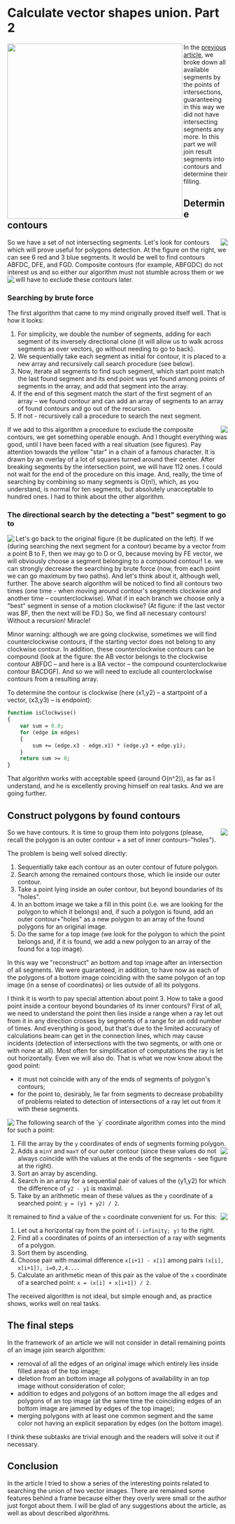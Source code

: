 ﻿Calculate vector shapes union. Part 2
=====================================

<img src="1.png" align="left" width="400" />In the <a href="/docs/articles/combine_shapes_1/">previous article</a>,
we broke down all available segments by the points of intersections, 
guaranteeing in this way we did not have intersecting segments any more. 
In this part we will join result segments into contours and determine their filling.


Determine contours
------------------

<img src="2.png" align="right" />
So we have a set of not intersecting segments.
Let's look for contours which will prove useful for polygons detection.
At the figure on the right, we can see 6 red and 3 blue segments.
It would be well to find contours ABFDC, DFE, and FGD.
Composite contours (for example, ABFGDC) do not interest us and so either
our algorithm must not stumble across them or we will have to exclude these contours later.


<img src="3.png" align="left" />

### Searching by brute force

The first algorithm that came to my mind originally proved itself well. That is how it looks:

1. For simplicity, we double the number of segments, adding for each segment of its inversely directional clone (it will allow us to walk across segments as over vectors, go without needing to go to back).
2. We sequentially take each segment as initial for contour, it is placed to a new array and recursively call search procedure (see below).
3. Now, iterate all segments to find such segment, which start point match the last found segment and its end point was yet found among points of segments in the array, and add that segment into the array.
4. If the end of this segment match the start of the first segment of an array – we found contour and can add an array of segments to an array of found contours and go out of the recursion.
5. If not - recursively call a procedure to search the next segment.


<img src="4.png" align="right" />

If we add to this algorithm a procedure to exclude the composite contours,
we get something operable enough. And I thought everything was good,
until I have been faced with a real situation (see figures).
Pay attention towards the yellow "star" in a chain of a famous character.
It is drawn by an overlay of a lot of squares turned around their center.
After breaking segments by the intersection point, we will have 112 ones.
I could not wait for the end of the procedure on this image.
And, really, the time of searching by combining so many segments is O(n!),
which, as you understand, is normal for ten segments,
but absolutely unacceptable to hundred ones.
I had to think about the other algorithm.


### The directional search by the detecting a "best" segment to go to

<img src="5.png" align="left" />
Let's go back to the original figure (it be duplicated on the left).
If we (during searching the next segment for a contour) became by a vector from a point B to F,
then we may go to D or G, because moving by FE vector,
we will obviously choose a segment belonging to a compound contour!
I.e. we can strongly decrease the searching by brute force (now, from each point we can go maximum by two paths).
And let's think about it, although well, further.
The above search algorithm will be noticed to find all contours two times
(one time - when moving around contour's segments clockwise and another time – counterclockwise).
What if in each branch we choose only a "best" segment in sense of a motion clockwise?
(At figure: if the last vector was BF, then the next will be FD.)
So, we find all necessary contours! Without a recursion! Miracle!

Minor warning: although we are going clockwise, sometimes we will find counterclockwise contours,
if the starting vector does not belong to any clockwise  contour.
In addition, these counterclockwise contours can be compound
(look at the figure: the AB vector belongs to the clockwise contour ABFDC – and here is a BA vector – the compound counterclockwise contour BACDGF).
And so we will need to exclude all counterclockwise contours from a resulting array.

To determine the contour is clockwise (here (x1,y2) – a startpoint of a vector, (x3,y3) – is endpoint):

```haxe
function isClockwise()
{
	var sum = 0.0;
	for (edge in edges)
	{
		sum += (edge.x3 - edge.x1) * (edge.y3 + edge.y1);
	}
	return sum >= 0;
}
```
That algorithm works with acceptable speed (around O(n^2)), as far as I understand,
and he is excellently proving himself on real tasks. And we are going further.


Construct polygons by found contours
------------------------------------

<img src="6.png"  align="right" />So we have contours. It is time to group them into polygons
(please, recall the polygon is an outer contour + a set of inner contours-"holes").

The problem is being well solved directly:

1. Sequentially take each contour as an outer contour of future polygon.
2. Search  among the remained contours those, which lie inside our outer contour.
3. Take a point lying inside an outer contour, but beyond boundaries of its "holes".
4. In an bottom image we take a fill in this point (i.e. we are looking for the polygon to which it belongs) and, if such a polygon is found, add an outer contour+"holes" as a new polygon to an array of the found polygons for an original image.
5. Do the same for a top image (we look for the polygon to which the point belongs and, if it is found, we add a new polygon to an array of the found for a top image).

In this way we "reconstruct" an bottom and top image after an intersection of all segments.
We were guaranteed, in addition, to have now as each of the polygons of a bottom image coinciding with
the same polygon of an top image (in a sense of coordinates) or lies outside of all its polygons.

I think it is worth to pay special attention about point 3.
How to take a good point inside a contour beyond boundaries of its inner contours?
First of all, we need to understand the point then lies inside a range
when a ray let out from it in any direction crosses by segments of a range for an odd number of times.
And everything is good, but that's due to the limited accuracy of calculations beam can get in the connection lines,
which may cause incidents (detection of intersections with the two segments,
or with one or with none at all). Most often for simplification of computations the ray is let out horizontally.
Even we will also do. That is what we now know about the good point:


* it must not coincide with any of the ends of segments of polygon's contours;
* for the point to, desirably, lie far from segments to decrease probability of problems related to detection of intersections of a ray let out from it with these segments.

<img src="7.png" align="left" />
The following search of the `y` coordinate algorithm comes into the mind for such a point:

1. Fill the array by the `y` coordinates of ends of segments forming polygon.
2. <img src="8.png" align="right" />Adds a `minY` and `maxY` of our outer contour (since these values do not always coincide with the values at the ends of the segments - see figure at the right).
3. Sort an array by ascending.
4. Search in an array for a sequential pair of values of the (y1,y2) for which the difference of `y2 - y1` is maximal.
5. Take by an arithmetic mean of these values as the `y` coordinate of a searched point: `y = (y1 + y2) / 2`.

It remained to find a value of the `x` coordinate convenient for us. For this:
<img src="9.png" align="right" />

1. Let out a horizontal ray from the point of `(-infinity; y)` to the right.
2. Find all `x` coordinates of points of an intersection of a ray with segments of a polygon.
3. Sort them by ascending.
4. Choose pair with maximal  difference `x[i+1] - x[i]` among pairs `(x[i], x[i+1]), i=0,2,4...`.
5. Calculate an arithmetic mean of this pair as the value of the `x` coordinate of a searched point: `x = (x[i] + x[i+1]) / 2`.

The received algorithm is not ideal, but simple enough and, as practice shows, works well on real tasks.


The final steps
---------------

In the framework of an article we will not consider in detail remaining points of an image join search algorithm:

* removal of all the edges of an original image which entirely lies inside filled areas of the top image;
* deletion from an bottom image all polygons of availability in an top image without consideration of color;
* addition to edges and polygons of an bottom image the all edges and polygons of an top image (at the same time the coinciding edges of an bottom image are jammed by edges of the top image);
* merging polygons with at least one common segment and the same color not having an explicit separation by edges (on the bottom image).

I think these subtasks are trivial enough and the readers will solve it out if necessary.


Conclusion
----------
In the article I tried to show a series of the interesting points related to searching the union of two vector images.
There are remained some features behind a frame because either they overly were small or the author just forgot about them.
I will be glad of any suggestions about the article, as well as about described algorithms.
